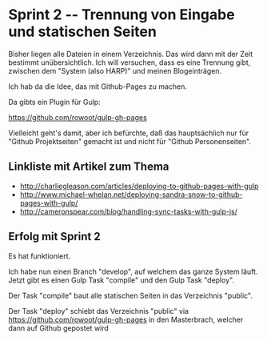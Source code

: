 # Sprint 2 -- Trennung von Eingabe und statischen Seiten
Bisher liegen alle Dateien in einem Verzeichnis. Das wird dann mit der Zeit bestimmt unübersichtlich.
Ich will versuchen, dass es eine Trennung gibt, zwischen dem "System (also HARP)" und meinen Blogeinträgen.

Ich hab da die Idee, das mit Github-Pages zu machen.

Da gibts ein Plugin für Gulp:

https://github.com/rowoot/gulp-gh-pages

Vielleicht geht's damit, aber ich befürchte, daß das hauptsächlich nur für "Github Projektseiten" gemacht ist und nicht für "Github Personenseiten".

## Linkliste mit Artikel zum Thema

* http://charliegleason.com/articles/deploying-to-github-pages-with-gulp
* http://www.michael-whelan.net/deploying-sandra-snow-to-github-pages-with-gulp/
* http://cameronspear.com/blog/handling-sync-tasks-with-gulp-js/

## Erfolg mit Sprint 2

Es hat funktioniert.

Ich habe nun einen Branch "develop", auf welchem das ganze System läuft.
Jetzt gibt es einen Gulp Task "compile" und den Gulp Task "deploy".

Der Task "compile" baut alle statischen Seiten in das Verzeichnis "public".

Der Task "deploy" schiebt das Verzeichnis "public" via https://github.com/rowoot/gulp-gh-pages in den Masterbrach, welcher dann auf Github gepostet wird
